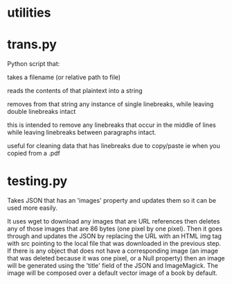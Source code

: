 # utilities
# trans.py
Python script that:

takes a filename (or relative path to file)

reads the contents of that plaintext into a string


removes from that string any instance of single linebreaks, while leaving double linebreaks intact

this is intended to remove any linebreaks that occur in the middle of lines while leaving linebreaks between paragraphs intact.

useful for cleaning data that has linebreaks due to copy/paste ie when you copied from a .pdf


# testing.py
Takes JSON that has an 'images' property and updates them so it can be used more easily.

It uses wget to download any images that are URL references then deletes any of those images that are 86 bytes (one pixel by one pixel).  Then it goes through and updates the JSON by replacing the URL with an HTML img tag with src pointing to the local file that was downloaded in the previous step.  If there is any object that does not have a corresponding image (an image that was deleted because it was one pixel, or a Null property) then an image will be generated using the 'title' field of the JSON and ImageMagick.  The image will be composed over a default vector image of a book by default.
